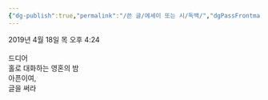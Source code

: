 ```yaml
---
{"dg-publish":true,"permalink":"/쓴 글/에세이 또는 시/독백/","dgPassFrontmatter":true}
---
```



2019년 4월 18일 목 오후 4:24<br/>
<br/>
드디어<br/>
홀로 대화하는 영혼의 밤<br/>
아픈이여,<br/>
글을 써라<br/>